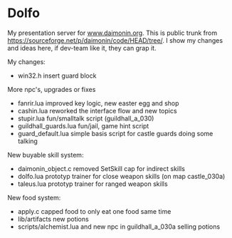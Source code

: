 # Dolfo
My presentation server for www.daimonin.org.
This is public trunk from https://sourceforge.net/p/daimonin/code/HEAD/tree/.
I show my changes and ideas here, if dev-team like it, they can grap it.

My changes:
- win32.h insert guard block

More npc's, upgrades or fixes
- fanrir.lua improved key logic, new easter egg and shop
- cashin.lua reworked the interface flow and new topics
- stupir.lua fun/smalltalk script (guildhall_a_030)
- guildhall_guards.lua fun/jail, game hint script
- guard_default.lua simple basis script for castle guards doing some talking

New buyable skill system:
- daimonin_object.c removed SetSkill cap for indirect skills
- dolfo.lua prototyp trainer for close weapon skills (on map castle_030a)
- taleus.lua prototyp trainer for ranged weapon skills

New food system:
- apply.c capped food to only eat one food same time
- lib/artifacts new potions
- scripts/alchemist.lua and new npc in guildhall_a_030a selling potions
